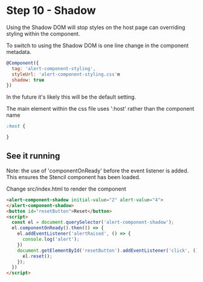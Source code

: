 # Step 10 - Shadow

Using the Shadow DOM will stop styles on the host page can overriding styling within the component.

To switch to using the Shadow DOM is one line change in the component metadata.

```jsx
@Component({
  tag: 'alert-component-styling',
  styleUrl: 'alert-component-styling.css'm
  shadow: true
})
```

In the future it's likely this will be the default setting.

The main element within the css file uses ':host' rather than the component name

```css
:host {

}
```

## See it running

Note: the use of 'componentOnReady' before the event listener is added.  This ensures the Stencil component has been loaded.

Change src/index.html to render the component

```html
<alert-component-shadow initial-value="2" alert-value="4">
</alert-component-shadow>
<button id="resetButton">Reset</button>
<script>
  const el = document.querySelector('alert-component-shadow');
  el.componentOnReady().then(() => {
    el.addEventListener('alertRaised', () => {
      console.log('alert');
    })
    document.getElementById('resetButton').addEventListener('click', () =>{
      el.reset();
    });
  })
</script>
```